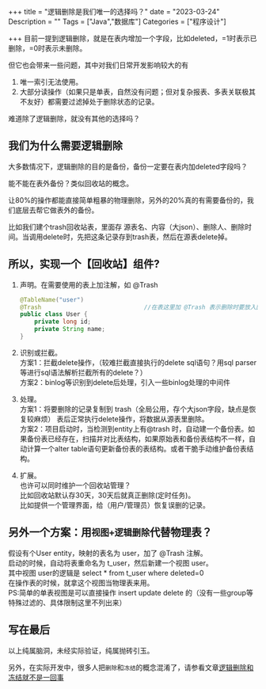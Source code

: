 +++
title = "逻辑删除是我们唯一的选择吗？"
date = "2023-03-24"
Description = ""
Tags = ["Java","数据库"]
Categories = ["程序设计"]

+++
目前一提到逻辑删除，就是在表内增加一个字段，比如deleted，=1时表示已删除，=0时表示未删除。

但它也会带来一些问题，其中对我们日常开发影响较大的有

1. 唯一索引无法使用。
2. 大部分读操作（如果只是单表，自然没有问题；但对复杂报表、多表关联极其不友好）都需要过滤掉处于删除状态的记录。

难道除了逻辑删除，就没有其他的选择吗？

## 我们为什么需要逻辑删除
大多数情况下，逻辑删除的目的是备份，备份一定要在表内加deleted字段吗？

能不能在表外备份？类似回收站的概念。

让80%的操作都能直接简单粗暴的物理删除，另外的20%真的有需要备份的，我们底层去帮它做表外的备份。

比如我们建个trash回收站表，里面存 源表名、内容（大json）、删除人、删除时间。当调用delete时，先把这条记录存到trash表，然后在源表delete掉。

## 所以，实现一个【回收站】组件?
1. 声明。在需要使用的表上加注解，如 @Trash

    ```java
    @TableName("user")
    @Trash                             //在表这里加 @Trash 表示删除时要放入回收站
    public class User {
        private long id;
        private String name;
    }
    ```
2. 识别或拦截。  
   方案1：拦截delete操作，（较难拦截直接执行的delete sql语句？用sql parser等进行sql语法解析拦截所有的delete？）  
   方案2：binlog等识别到delete后处理，引入一些binlog处理的中间件
3. 处理。  
   方案1：将要删除的记录复制到 trash（全局公用，存个大json字段，缺点是恢复较麻烦） 表后正常执行delete操作，将数据从源表里删除。  
   方案2：项目启动时，当检测到entity上有@trash 时，自动建一个备份表。如果备份表已经存在，扫描并对比表结构，如果原始表和备份表结构不一样，自动计算一个alter table语句更新备份表的表结构。或者干脆手动维护备份表结构。
4. 扩展。  
   也许可以同时维护一个回收站管理？  
   比如回收站默认存30天，30天后就真正删除(定时任务)。  
   比如提供一个管理界面，给（用户/管理员）恢复误删的记录。

## 另外一个方案：用`视图+逻辑删除`代替物理表？

假设有个User entity，映射的表名为 user，加了 @Trash 注解。  
启动的时候，自动将表重命名为 t_user，然后新建一个视图 user。  
其中视图 user的逻辑是 select * from t_user where deleted=0  
在操作表的时候，就拿这个视图当物理表来用。  
PS:简单的单表视图是可以直接操作 insert update delete 的（没有一些group等特殊过滤的、具体限制这里不列出来）

## 写在最后
以上纯属脑洞，未经实际验证，纯属抛砖引玉。  

另外，在实际开发中，很多人把`删除`和`冻结`的概念混淆了，请参看文章[逻辑删除和冻结就不是一回事](逻辑删除和冻结就不是一回事.md)